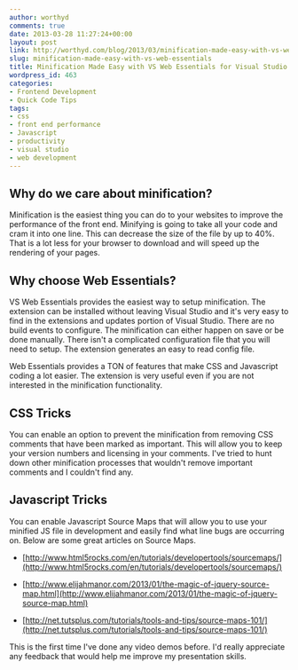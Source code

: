 ```yaml
---
author: worthyd
comments: true
date: 2013-03-28 11:27:24+00:00
layout: post
link: http://worthyd.com/blog/2013/03/minification-made-easy-with-vs-web-essentials/
slug: minification-made-easy-with-vs-web-essentials
title: Minification Made Easy with VS Web Essentials for Visual Studio 2012
wordpress_id: 463
categories:
- Frontend Development
- Quick Code Tips
tags:
- css
- front end performance
- Javascript
- productivity
- visual studio
- web development
---
```






## Why do we care about minification?

Minification is the easiest thing you can do to your websites to improve the performance of the front end.  Minifying is going to take all your code and cram it into one line.  This can decrease the size of the file by up to 40%.  That is a lot less for your browser to download and will speed up the rendering of your pages.



## Why choose Web Essentials?

VS Web Essentials provides the easiest way to setup minification. The extension can be installed without leaving Visual Studio and it's very easy to find in the extensions and updates portion of Visual Studio.  There are no build events to configure. The minification can either happen on save or be done manually. There isn't a complicated configuration file that you will need to setup.  The extension generates an easy to read config file. 

Web Essentials provides a TON of features that make CSS and Javascript coding a lot easier. The extension is very useful even if you are not interested in the minification  functionality.



## CSS Tricks

You can enable an option to prevent the minification from removing CSS comments that have been marked as important.  This will allow you to keep your version numbers and licensing in your comments.  I've tried to hunt down other minification processes that wouldn't remove important comments and I couldn't find any.



## Javascript Tricks

You can enable Javascript Source Maps that will allow you to use your minified JS file in development and easily find what line bugs are occurring on. Below are some great articles on Source Maps.



	
  * [http://www.html5rocks.com/en/tutorials/developertools/sourcemaps/](http://www.html5rocks.com/en/tutorials/developertools/sourcemaps/)

	
  * [http://www.elijahmanor.com/2013/01/the-magic-of-jquery-source-map.html](http://www.elijahmanor.com/2013/01/the-magic-of-jquery-source-map.html)

	
  * [http://net.tutsplus.com/tutorials/tools-and-tips/source-maps-101/](http://net.tutsplus.com/tutorials/tools-and-tips/source-maps-101/)



This is the first time I've done any video demos before. I'd really appreciate any feedback that would help me improve my presentation skills.
